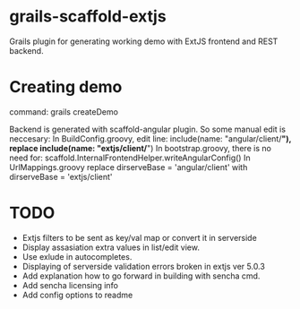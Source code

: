grails-scaffold-extjs
=====================
Grails plugin for generating working demo with ExtJS frontend and REST backend.

Creating demo
======
command: grails createDemo

Backend is generated with scaffold-angular plugin. So some manual edit is neccesary:
In BuildConfig.groovy, edit line: include(name: "angular/client/**"), replace  include(name: "extjs/client/**")
In bootstrap.groovy, there is no need for: scaffold.InternalFrontendHelper.writeAngularConfig()
In UrlMappings.groovy replace dirserveBase = 'angular/client' with dirserveBase = 'extjs/client' 

TODO
====
* Extjs filters to be sent as key/val map or convert it in serverside
* Display assasiation extra values in list/edit view.
* Use exlude in autocompletes.
* Displaying of serverside validation errors broken in extjs ver 5.0.3
* Add explanation how to go forward in building with sencha cmd.
* Add sencha licensing info
* Add config options to readme